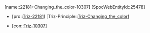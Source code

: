 ﻿---
type: TrizContradiction
aliases:
- 22181+Changing_the_color-10307
license: CC BY-SA 4.0
copyright: https://github.com/SpocWeb
IsDeleted: false
IsReadOnly: false
Confidential: public
tags: 
- Triz/Contradiction
---
[name::22181+Changing_the_color-10307]
[SpocWebEntityId::25478]
+ [pro::[Triz-22181](Triz-22181)]
[Triz-Principle::[Triz-Changing_the_color](tech/Triz/Principle/Triz-Changing_the_color.md)]
- [con::[Triz-10307](Triz-10307)]

